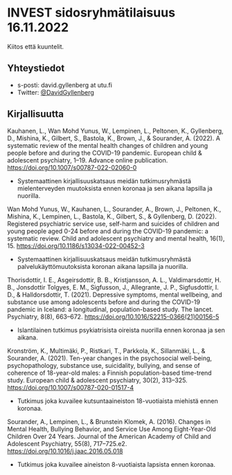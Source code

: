 # INVEST sidosryhmätilaisuus 16.11.2022

Kiitos että kuuntelit. 

## Yhteystiedot

- s-posti: david.gyllenberg at utu.fi
- Twitter: [@DavidGyllenberg](https://twitter.com/DavidGyllenberg)

## Kirjallisuutta

Kauhanen, L., Wan Mohd Yunus, W., Lempinen, L., Peltonen, K., Gyllenberg, D., Mishina, K., Gilbert, S., Bastola, K., Brown, J., & Sourander, A. (2022). A systematic review of the mental health changes of children and young people before and during the COVID-19 pandemic. European child & adolescent psychiatry, 1–19. Advance online publication. https://doi.org/10.1007/s00787-022-02060-0
- Systemaattinen kirjallisuuskatsaus meidän tutkimusryhmästä mielenterveyden muutoksista ennen koronaa ja sen aikana lapsilla ja nuorilla.

Wan Mohd Yunus, W., Kauhanen, L., Sourander, A., Brown, J., Peltonen, K., Mishina, K., Lempinen, L., Bastola, K., Gilbert, S., & Gyllenberg, D. (2022). Registered psychiatric service use, self-harm and suicides of children and young people aged 0-24 before and during the COVID-19 pandemic: a systematic review. Child and adolescent psychiatry and mental health, 16(1), 15. https://doi.org/10.1186/s13034-022-00452-3
- Systemaattinen kirjallisuuskatsaus meidän tutkimusryhmästä palvelukäyttömuutoksista koronan aikana lapsilla ja nuorilla.

Thorisdottir, I. E., Asgeirsdottir, B. B., Kristjansson, A. L., Valdimarsdottir, H. B., Jonsdottir Tolgyes, E. M., Sigfusson, J., Allegrante, J. P., Sigfusdottir, I. D., & Halldorsdottir, T. (2021). Depressive symptoms, mental wellbeing, and substance use among adolescents before and during the COVID-19 pandemic in Iceland: a longitudinal, population-based study. The lancet. Psychiatry, 8(8), 663–672. https://doi.org/10.1016/S2215-0366(21)00156-5 
- Islantilainen tutkimus psykiatrisista oireista nuorilla ennen koronaa ja sen aikana.

Kronström, K., Multimäki, P., Ristkari, T., Parkkola, K., Sillanmäki, L., & Sourander, A. (2021). Ten-year changes in the psychosocial well-being, psychopathology, substance use, suicidality, bullying, and sense of coherence of 18-year-old males: a Finnish population-based time-trend study. European child & adolescent psychiatry, 30(2), 313–325. https://doi.org/10.1007/s00787-020-01517-4
- Tutkimus joka kuvailee kutsuntaaineiston 18-vuotiaista miehistä ennen koronaa. 

Sourander, A., Lempinen, L., & Brunstein Klomek, A. (2016). Changes in Mental Health, Bullying Behavior, and Service Use Among Eight-Year-Old Children Over 24 Years. Journal of the American Academy of Child and Adolescent Psychiatry, 55(8), 717–725.e2. https://doi.org/10.1016/j.jaac.2016.05.018
- Tutkimus joka kuvailee aineiston 8-vuotiaista lapsista ennen koronaa. 
